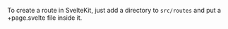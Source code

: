 To create a route in SvelteKit, just add a directory to `src/routes` and
put a +page.svelte file inside it.
